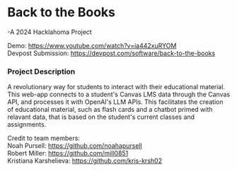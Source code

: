 # Back to the Books
-A 2024 Hacklahoma Project

Demo: https://www.youtube.com/watch?v=ia442xuRYOM  
Devpost Submission: https://devpost.com/software/back-to-the-books

### Project Description
A revolutionary way for students to interact with their educational material. This web-app connects to a student's Canvas LMS data through the Canvas API, and processes it with OpenAI's LLM APIs. This facilitates the creation of educational material, such as flash cards and a chatbot primed with relavant data, that is based on the student's current classes and assignments.

Credit to team members:  
Noah Pursell: https://github.com/noahapursell  
Robert Miller: https://github.com/mill0851  
Kristiana Karshelieva: https://github.com/kris-krsh02  
